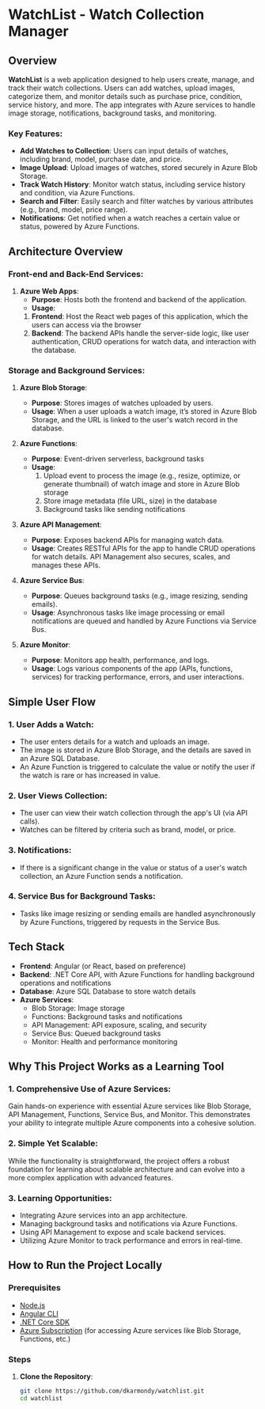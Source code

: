 # WatchList - Watch Collection Manager

## Overview

**WatchList** is a web application designed to help users create, manage, and track their watch collections. Users can add watches, upload images, categorize them, and monitor details such as purchase price, condition, service history, and more. The app integrates with Azure services to handle image storage, notifications, background tasks, and monitoring.

### Key Features:
- **Add Watches to Collection**: Users can input details of watches, including brand, model, purchase date, and price.
- **Image Upload**: Upload images of watches, stored securely in Azure Blob Storage.
- **Track Watch History**: Monitor watch status, including service history and condition, via Azure Functions.
- **Search and Filter**: Easily search and filter watches by various attributes (e.g., brand, model, price range).
- **Notifications**: Get notified when a watch reaches a certain value or status, powered by Azure Functions.

## Architecture Overview

### Front-end and Back-End Services:
1. **Azure Web Apps**:
   - **Purpose**: Hosts both the frontend and backend of the application.
   - **Usage**:
   1. **Frontend**: Host the React web pages of this application, which the users can access via the browser
   2. **Backend**: The backend APIs handle the server-side logic, like user authentication, CRUD operations for watch data, and interaction with the database.


### Storage and Background Services:
1. **Azure Blob Storage**:
   - **Purpose**: Stores images of watches uploaded by users.
   - **Usage**: When a user uploads a watch image, it’s stored in Azure Blob Storage, and the URL is linked to the user's watch record in the database.

2. **Azure Functions**:
   - **Purpose**: Event-driven serverless, background tasks
   - **Usage**: 
      1. Upload event to process the image (e.g., resize, optimize, or generate thumbnail) of watch image and store in Azure Blob storage
      2. Store image metadata (file URL, size) in the database
      3. Background tasks like sending notifications

3. **Azure API Management**:
   - **Purpose**: Exposes backend APIs for managing watch data.
   - **Usage**: Creates RESTful APIs for the app to handle CRUD operations for watch details. API Management also secures, scales, and manages these APIs.

4. **Azure Service Bus**:
   - **Purpose**: Queues background tasks (e.g., image resizing, sending emails).
   - **Usage**: Asynchronous tasks like image processing or email notifications are queued and handled by Azure Functions via Service Bus.

5. **Azure Monitor**:
   - **Purpose**: Monitors app health, performance, and logs.
   - **Usage**: Logs various components of the app (APIs, functions, services) for tracking performance, errors, and user interactions.

## Simple User Flow

### 1. **User Adds a Watch**:
- The user enters details for a watch and uploads an image.
- The image is stored in Azure Blob Storage, and the details are saved in an Azure SQL Database.
- An Azure Function is triggered to calculate the value or notify the user if the watch is rare or has increased in value.

### 2. **User Views Collection**:
- The user can view their watch collection through the app's UI (via API calls).
- Watches can be filtered by criteria such as brand, model, or price.

### 3. **Notifications**:
- If there is a significant change in the value or status of a user's watch collection, an Azure Function sends a notification.

### 4. **Service Bus for Background Tasks**:
- Tasks like image resizing or sending emails are handled asynchronously by Azure Functions, triggered by requests in the Service Bus.

## Tech Stack

- **Frontend**: Angular (or React, based on preference)
- **Backend**: .NET Core API, with Azure Functions for handling background operations and notifications
- **Database**: Azure SQL Database to store watch details
- **Azure Services**:
  - Blob Storage: Image storage
  - Functions: Background tasks and notifications
  - API Management: API exposure, scaling, and security
  - Service Bus: Queued background tasks
  - Monitor: Health and performance monitoring

## Why This Project Works as a Learning Tool

### 1. **Comprehensive Use of Azure Services**:
  Gain hands-on experience with essential Azure services like Blob Storage, API Management, Functions, Service Bus, and Monitor. This demonstrates your ability to integrate multiple Azure components into a cohesive solution.

### 2. **Simple Yet Scalable**:
   While the functionality is straightforward, the project offers a robust foundation for learning about scalable architecture and can evolve into a more complex application with advanced features.

### 3. **Learning Opportunities**:
   - Integrating Azure services into an app architecture.
   - Managing background tasks and notifications via Azure Functions.
   - Using API Management to expose and scale backend services.
   - Utilizing Azure Monitor to track performance and errors in real-time.

## How to Run the Project Locally

### Prerequisites
- [Node.js](https://nodejs.org/)
- [Angular CLI](https://angular.io/cli)
- [.NET Core SDK](https://dotnet.microsoft.com/download/dotnet)
- [Azure Subscription](https://azure.microsoft.com/en-us/free/) (for accessing Azure services like Blob Storage, Functions, etc.)

### Steps

1. **Clone the Repository**:
   ```bash
   git clone https://github.com/dkarmondy/watchlist.git
   cd watchlist
